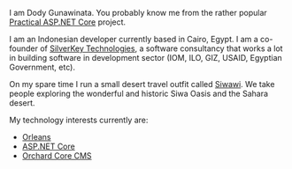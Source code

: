 I am Dody Gunawinata. You probably know me from the rather popular [Practical ASP.NET Core](https://github.com/dodyg/practical-aspnetcore) project.

I am an Indonesian developer currently based in Cairo, Egypt. I am a co-founder of [SilverKey Technologies](https://www.silverkeytech.com/), a software consultancy that works a lot in building software in development sector (IOM, ILO, GIZ, USAID, Egyptian Government, etc). 

On my spare time I run a small desert travel outfit called [Siwawi](https://siwawi.com/). We take people exploring the wonderful and historic Siwa Oasis and the Sahara desert.

My technology interests currently are:

- [Orleans](https://github.com/dotnet/orleans/)
- [ASP.NET Core](https://github.com/dotnet/aspnetcore/)
- [Orchard Core CMS](https://github.com/OrchardCMS/OrchardCore)

